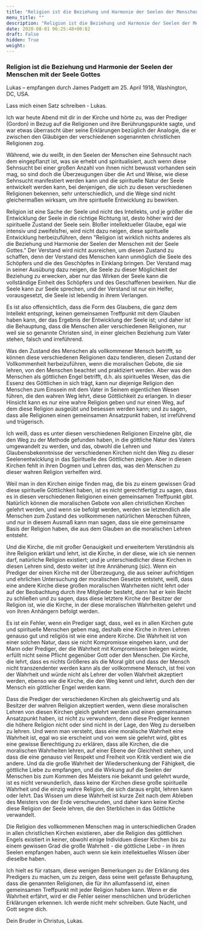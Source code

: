 ```yaml
---
title: "Religion ist die Beziehung und Harmonie der Seelen der Menschen mit der Seele Gottes"
menu_title: ""
description: "Religion ist die Beziehung und Harmonie der Seelen der Menschen mit der Seele Gottes"
date: 2020-08-01 06:25:48+00:82
draft: False
hidden: True
weight:
---
```

### Religion ist die Beziehung und Harmonie der Seelen der Menschen mit der Seele Gottes

Lukas – empfangen durch James Padgett am 25. April 1918, Washington, DC, USA.

Lass mich einen Satz schreiben - Lukas.

Ich war heute Abend mit dir in der Kirche und hörte zu, was der Prediger (Gordon) in Bezug auf die Religionen und ihre Berührungspunkte sagte, und war etwas überrascht über seine Erklärungen bezüglich der Analogie, die er zwischen den Gläubigen der verschiedenen sogenannten christlichen Religionen zog.

Während, wie du weißt, in den Seelen der Menschen eine Sehnsucht nach dem eingepflanzt ist, was sie erhebt und spiritualisiert, auch wenn diese Sehnsucht bei einer großen Anzahl von ihnen nicht bewusst vorhanden sein mag, so sind doch die Überzeugungen über die Art und Weise, wie diese Sehnsucht manifestiert werden kann und die spirituelle Natur der Seele entwickelt werden kann, bei denjenigen, die sich zu diesen verschiedenen Religionen bekennen, sehr unterschiedlich, und die Wege sind nicht gleichermaßen wirksam, um ihre spirituelle Entwicklung zu bewirken.

Religion ist eine Sache der Seele und nicht des Intellekts, und je größer die Entwicklung der Seele in die richtige Richtung ist, desto höher wird der spirituelle Zustand der Seele sein. Bloßer intellektueller Glaube, egal wie intensiv und zweifelsfrei, wird nicht dazu neigen, diese spirituelle Entwicklung herbeizuführen, denn "Religion ist wirklich nichts anderes als die Beziehung und Harmonie der Seelen der Menschen mit der Seele Gottes." Der Verstand wird nicht ausreichen, um diesen Zustand zu schaffen, denn der Verstand des Menschen kann unmöglich die Seele des Schöpfers und die des Geschöpfes in Einklang bringen. Der Verstand mag in seiner Ausübung dazu neigen, die Seele zu dieser Möglichkeit der Beziehung zu erwecken, aber nur das Wirken der Seele kann die vollständige Einheit des Schöpfers und des Geschaffenen bewirken. Nur die Seele kann zur Seele sprechen, und der Verstand ist nur ein Helfer, vorausgesetzt, die Seele ist lebendig in ihrem Verlangen.

Es ist also offensichtlich, dass die Form des Glaubens, die ganz dem Intellekt entspringt, keinen gemeinsamen Treffpunkt mit dem Glauben haben kann, der das Ergebnis der Entwicklung der Seele ist; und daher ist die Behauptung, dass die Menschen aller verschiedenen Religionen, nur weil sie so genannte Christen sind, in einer gleichen Beziehung zum Vater stehen, falsch und irreführend.

Was den Zustand des Menschen als vollkommener Mensch betrifft, so können diese verschiedenen Religionen dazu tendieren, diesen Zustand der Vollkommenheit herbeizuführen, wenn die moralischen Gebote, die sie lehren, von den Menschen beachtet und praktiziert werden. Aber was den Menschen als göttlichen Engel betrifft, d.h. als spirituelles Wesen, das die Essenz des Göttlichen in sich trägt, kann nur diejenige Religion den Menschen zum Einssein mit dem Vater in Seinem eigentlichen Wesen führen, die den wahren Weg lehrt, diese Göttlichkeit zu erlangen. In dieser Hinsicht kann es nur eine wahre Religion geben und nur einen Weg, auf dem diese Religion ausgeübt und besessen werden kann; und zu sagen, dass alle Religionen einen gemeinsamen Ansatzpunkt haben, ist irreführend und trügerisch.

Ich weiß, dass es unter diesen verschiedenen Religionen Einzelne gibt, die den Weg zu der Methode gefunden haben, in die göttliche Natur des Vaters umgewandelt zu werden, und das, obwohl die Lehren und Glaubensbekenntnisse der verschiedenen Kirchen nicht den Weg zu dieser Seelenentwicklung in das Spirituelle des Göttlichen zeigen. Aber in diesen Kirchen fehlt in ihren Dogmen und Lehren das, was den Menschen zu dieser wahren Religion verhelfen wird.

Weil man in den Kirchen einige finden mag, die bis zu einem gewissen Grad diese spirituelle Göttlichkeit haben, ist es nicht gerechtfertigt zu sagen, dass es in diesen verschiedenen Religionen einen gemeinsamen Treffpunkt gibt. Natürlich können die moralischen Gebote von allen christlichen Kirchen gelehrt werden, und wenn sie befolgt werden, werden sie letztendlich alle Menschen zum Zustand des vollkommenen natürlichen Menschen führen, und nur in diesem Ausmaß kann man sagen, dass sie eine gemeinsame Basis der Religion haben, die aus dem Glauben an die moralischen Lehren entsteht.

Und die Kirche, die mit großer Genauigkeit und erweitertem Verständnis als ihre Religion erklärt und lehrt, ist die Kirche, in der diese, wie ich sie nennen darf, natürliche Religion existiert; und je unterschiedlicher diese Kirchen in diesen Lehren sind, desto weiter ist ihre Annäherung (sic). Wenn ein Prediger der einen Kirche mit der Überzeugung, die aus seiner aufrichtigen und ehrlichen Untersuchung der moralischen Gesetze entsteht, weiß, dass eine andere Kirche diese großen moralischen Wahrheiten nicht lehrt oder auf der Beobachtung durch ihre Mitglieder besteht, dann hat er kein Recht zu schließen und zu sagen, dass diese letztere Kirche der Besitzer der Religion ist, wie die Kirche, in der diese moralischen Wahrheiten gelehrt und von ihren Anhängern befolgt werden.

Es ist ein Fehler, wenn ein Prediger sagt, dass, weil es in allen Kirchen gute und spirituelle Menschen geben mag, deshalb eine Kirche in ihren Lehren genauso gut und religiös ist wie eine andere Kirche. Die Wahrheit ist von einer solchen Natur, dass sie nicht Kompromisse eingehen kann, und der Mann oder Prediger, der die Wahrheit mit Kompromissen belegen würde, erfüllt nicht seine Pflicht gegenüber Gott oder den Menschen.
Die Kirche, die lehrt, dass es nichts Größeres als die Moral gibt und dass der Mensch nicht transzendenter werden kann als der vollkommene Mensch, ist frei von der Wahrheit und würde nicht als Lehrer der vollen Wahrheit akzeptiert werden, ebenso wie die Kirche, die den Weg kennt und lehrt, durch den der Mensch ein göttlicher Engel werden kann.

Dass die Prediger der verschiedenen Kirchen als gleichwertig und als Besitzer der wahren Religion akzeptiert werden, wenn diese moralischen Lehren von diesen Kirchen gleich gelehrt werden und einen gemeinsamen Ansatzpunkt haben, ist nicht zu verwundern, denn diese Prediger kennen die höhere Religion nicht oder sind nicht in der Lage, den Weg zu derselben zu lehren. Und wenn man versteht, dass eine moralische Wahrheit eine Wahrheit ist, egal wo sie erscheint und von wem sie gelehrt wird, gibt es eine gewisse Berechtigung zu erklären, dass alle Kirchen, die die moralischen Wahrheiten lehren, auf einer Ebene der Gleichheit stehen, und dass die eine genauso viel Respekt und Freiheit von Kritik verdient wie die andere. Und da die große Wahrheit der Wiederschenkung der Fähigkeit, die göttliche Liebe zu empfangen, und die Wirkung auf die Seelen der Menschen bis zum Kommen des Meisters nie bekannt und gelehrt wurde, ist es nicht verwunderlich, dass keine der Kirchen diese große spirituelle Wahrheit und die einzig wahre Religion, die sich daraus ergibt, lehren kann oder lehrt. Das Wissen um diese Wahrheit ist kurze Zeit nach dem Ableben des Meisters von der Erde verschwunden, und daher kann keine Kirche diese Religion der Seele lehren, die den Sterblichen in das Göttliche verwandelt.

Die Religion des vollkommenen Menschen mag in unterschiedlichen Graden in allen christlichen Kirchen existieren, aber die Religion des göttlichen Engels existiert in keiner, obwohl einige Individuen dieser Kirchen bis zu einem gewissen Grad die große Wahrheit - die göttliche Liebe - in ihren Seelen empfangen haben, auch wenn sie kein intellektuelles Wissen über dieselbe haben.

Ich hielt es für ratsam, diese wenigen Bemerkungen zu der Erklärung des Predigers zu machen, um zu zeigen, dass seine weit gefasste Behauptung, dass die genannten Religionen, die für ihn allumfassend ist, einen gemeinsamen Treffpunkt mit jeder Religion haben kann. Wenn er die Wahrheit erfährt, wird er die Fehler seiner menschlichen und brüderlichen Erklärungen erkennen. Ich werde nicht mehr schreiben. Gute Nacht, und Gott segne dich.

Dein Bruder in Christus, Lukas.

